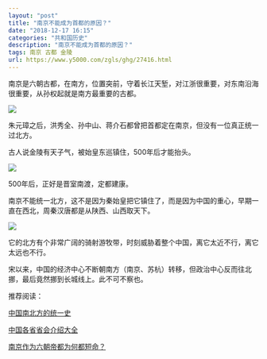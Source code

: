 ```yaml
---
layout: "post"
title: "南京不能成为首都的原因？"
date: "2018-12-17 16:15"
categories: "共和国历史"
description: "南京不能成为首都的原因？"
tags: 南京 古都 金陵
url: https://www.y5000.com/zgls/ghg/27416.html
---
```






南京是六朝古都，在南方，位置突前，守着长江天堑，对江浙很重要，对东南沿海很重要，从孙权起就是南方最重要的古都。

![](https://img.y5000.com/uploads/allimg/180110/13-1P110114545H9.jpg)

朱元璋之后，洪秀全、孙中山、蒋介石都曾把首都定在南京，但没有一位真正统一过北方。

古人说金陵有天子气，被始皇东巡镇住，500年后才能抬头。

![](https://img.y5000.com/uploads/allimg/180110/13-1P110114600139.jpg)

500年后，正好是晋室南渡，定都建康。

南京不能统一北方，这不是因为秦始皇把它镇住了，而是因为中国的重心，早期一直在西北，周秦汉唐都是从陕西、山西取天下。

![](https://img.y5000.com/uploads/allimg/180110/13-1P110114616424.jpg)

它的北方有个非常广阔的骑射游牧带，时刻威胁着整个中国，离它太近不行，离它太远也不行。

宋以来，中国的经济中心不断朝南方（南京、苏杭）转移，但政治中心反而往北挪，最后竟然挪到长城线上。此不可不察也。

推荐阅读：

[中国南北方的统一史](https://www.y5000.com/zgls/27526.html)

[中国各省省会介绍大全](https://www.y5000.com/whjc/wsbk/26403.html)

[南京作为六朝帝都为何都短命？](https://www.y5000.com/whjc/mjgs/27073.html)
